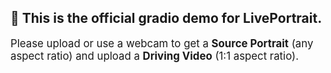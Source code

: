 ## 🤗 This is the official gradio demo for **LivePortrait**.
<div style="font-size: 1.2em;">Please upload or use a webcam to get a <strong>Source Portrait</strong> (any aspect ratio) and upload a <strong>Driving Video</strong> (1:1 aspect ratio).</div>

